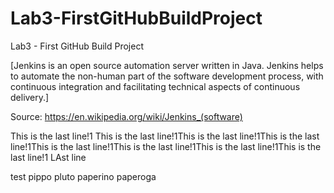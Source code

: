# Lab3-FirstGitHubBuildProject
Lab3 - First GitHub Build Project

[Jenkins is an open source automation server written in Java.
Jenkins helps to automate the non-human part of the software development process, with continuous integration and facilitating technical aspects of continuous delivery.]

Source: https://en.wikipedia.org/wiki/Jenkins_(software)

This is the last line!1 This is the last line!1This is the last line!1This is the last line!1This is the last line!1This is the last line!1This is the last line!1This is the last line!1
LAst line


test
pippo
pluto
paperino
paperoga
